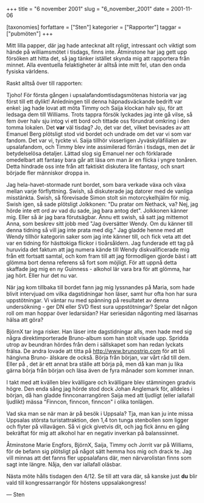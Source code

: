+++
title = "6 november 2001"
slug = "6_november_2001"
date = 2001-11-06

[taxonomies]
forfattare = ["Sten"]
kategorier = ["Rapporter"]
taggar = ["pubmöten"]
+++

Mitt lilla papper, där jag hade antecknat allt roligt, intressant och viktigt som hände på williamsmötet i tisdags, finns inte. Åtminstone har jag gett upp försöken att hitta det, så jag tänker istället skynda mig att rapportera från minnet. Alla eventuella felaktigheter är alltså inte mitt fel, utan den onda fysiska världens.

Raskt alltså över till rapporten:

<!-- more -->

Tjoho! För första gången i upsalafandomtisdagsmötenas historia var jag först till ett dylikt! Anledningen till denna häpnadsväckande bedrift var enkel: jag hade lovat att möta Timmy och Saija klockan halv sju, för att ledsaga dem till Williams. Trots tappra försök lyckades jag inte gå vilse, så fem över halv sju intog vi ett bord och tittade oss förundrat omkring i den tomma lokalen. Det <strong>var</strong> väl tisdag? Jo, det var det, vilket bevisades av att Emanuel Berg plötsligt stod vid bordet och undrade om det var vi som var fandom. Det var vi, tyckte vi. Saija tillhör visserligen Jyväskyläfilialen av upsalafandom, och Timmy blev inte assimilerad förrän i tisdags, men det är betydelselösa detaljer. Lättad slog sig Emanuel ner och förklarade omedelbart att fantasy bara går att läsa om man är en flicka i yngre tonåren. Detta hindrade oss inte från att faktiskt diskutera lite fantasy, och snart började fler människor droppa in.

Jag hela-havet-stormade runt bordet, som bara verkade växa och växa mellan varje förflyttning. Swish, så diskuterade jag datorer med de vanliga misstänkta. Swish, så förevisade Simon stolt sin motorcykelhjälm för mig. Swish igen, så sade plötsligt Jolkkonen: "Du pratar om Nethack, va? Nej, jag hörde inte ett ord av vad du sade, jag bara antog det". Jolkkonen känner mig. Eller så är jag bara förutsägbar. Ännu ett swish, så satt jag mittemot Anna, som beskrev sitt jobb med "Jag översätter Wendy. Om du känner till denna tidning så vill jag inte prata med dig." Jag gladde henne med att Wendy tillhör kategorin saker som jag inte känner till, och fick veta att det var en tidning för hästtokiga flickor i tioårsåldern. Jag funderade ett tag på huruvida det faktum att jag numera kände till Wendy diskvalificerade mig från ett fortsatt samtal, och kom fram till att jag förmodligen gjorde bäst i att glömma bort denna referens så fort som möjligt. För att uppnå detta skaffade jag mig en ny Guinness - alkohol lär vara bra för att glömma, har jag hört. Eller hur det nu var.

När jag kom tillbaka till bordet fann jag mig lyssnandes på Maria, som hade blivit intervjuad om vilka dagstidningar hon läser, samt hur ofta hon har sura uppstötningar. Vi väntar nu med spänning på resultatet av denna undersökning - ger DN eller SVD flest sura uppstötningar? Spelar det någon roll om man hoppar över ledarsidan? Har seriesidan någonting med läsarnas hälsa att göra?

BjörnX tar inga risker. Han läser inte dagstidningar alls, men hade med sig några direktimporterade Bruno-album som han stolt visade upp. Spridda utrop av beundran hördes från dem i sällskapet som han redan lyckats frälsa. De andra lovade att titta på http://www.brunostrip.com för att bli hängivna Bruno- älskare de också. Börja från början, var vårt råd till dem. Eller på , det är ett annat bra ställe att börja på, men då kan man ju lika gärna börja från början och läsa även de fyra månader som kommer innan.

I takt med att kvällen blev kvälligare och kvälligare blev stämningen gradvis högre. Den enda sång jag hörde stod dock Johan Anglemark för, alldeles i början, då han gladde finnconarrangören Saija med att ljudligt (eller iallafall ljudlikt) mässa "Finncon, finncon, finncon" i olika tonlägen.

Vad ska man se när man är på besök i Uppsala? Tja, man kan ju inte missa Uppsalas största turistattraktion, den 1,4 ton tunga stenbollen som ligger och flyter på villavägen. Så vi gick givetvis dit, och jag fick ännu en gång bekräftat för mig att alkohol har en negativ inverkan på balanssinnet.

Åtminstone Marie Engfors, BjörnX, Saija, Timmy och Jorrit var på Williams, för de befann sig plötsligt på något sätt hemma hos mig och drack te. Jag vill minnas att det fanns fler uppsalafans där, men närvarolistan finns som sagt inte längre. Nåja, den var iallafall oläsbar.

Nästa möte hålls tisdagen den 4/12. Se till att vara där, så kanske just <strong>du</strong> blir vald till kongressarrangör för höstens uppsalakongress!

— Sten

